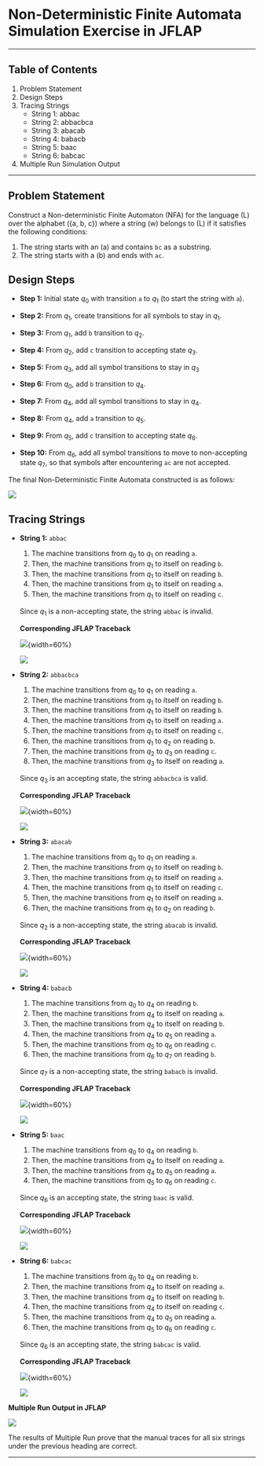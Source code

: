 # Non-Deterministic Finite Automata Simulation Exercise in JFLAP

---

## Table of Contents

1. Problem Statement
2. Design Steps
3. Tracing Strings
   - String 1: abbac
   - String 2: abbacbca
   - String 3: abacab
   - String 4: babacb
   - String 5: baac
   - String 6: babcac
4. Multiple Run Simulation Output

---

## Problem Statement

Construct a Non-deterministic Finite Automaton (NFA) for the language \(L\) over the alphabet \(\{a, b, c\}\) where a string \(w\) belongs to \(L\) if it satisfies the following conditions:

1. The string starts with an \(a\) and contains `bc` as a substring.
2. The string starts with a \(b\) and ends with `ac`.

## Design Steps

- **Step 1:**
  Initial state $q_0$ with transition `a` to $q_1$ (to start the string with `a`).

- **Step 2:**
  From $q_1$, create transitions for all symbols to stay in $q_1$.

- **Step 3:**
  From $q_1$, add `b` transition to $q_2$.

- **Step 4:**
  From $q_2$, add `c` transition to accepting state $q_3$.

- **Step 5:**
  From $q_3$, add all symbol transitions to stay in $q_3$

- **Step 6:**
  From $q_0$, add `b` transition to $q_4$.

- **Step 7:**
  From $q_4$, add all symbol transitions to stay in $q_4$.

- **Step 8:**
  From $q_4$, add `a` transition to $q_5$.

- **Step 9:**
  From $q_5$, add `c` transition to accepting state $q_6$.

- **Step 10:**
  From $q_6$, add all symbol transitions to move to non-accepting state $q_7$, so that symbols after encountering `ac` are not accepted.

The final Non-Deterministic Finite Automata constructed is as follows:

![](graph.png)

## Tracing Strings

- **String 1:** `abbac`

  1. The machine transitions from $q_0$ to $q_1$ on reading `a`.
  2. Then, the machine transitions from $q_1$ to itself on reading `b`.
  3. Then, the machine transitions from $q_1$ to itself on reading `b`.
  4. Then, the machine transitions from $q_1$ to itself on reading `a`.
  5. Then, the machine transitions from $q_1$ to itself on reading `c`.

  Since $q_1$ is a non-accepting state, the string `abbac` is invalid.

  **Corresponding JFLAP Traceback**

  ![](traces/abbac.png){width=60%}

  ![](proof1.png)

- **String 2:** `abbacbca`

  1. The machine transitions from $q_0$ to $q_1$ on reading `a`.
  2. Then, the machine transitions from $q_1$ to itself on reading `b`.
  3. Then, the machine transitions from $q_1$ to itself on reading `b`.
  4. Then, the machine transitions from $q_1$ to itself on reading `a`.
  5. Then, the machine transitions from $q_1$ to itself on reading `c`.
  6. Then, the machine transitions from $q_1$ to $q_2$ on reading `b`.
  7. Then, the machine transitions from $q_2$ to $q_3$ on reading `c`.
  8. Then, the machine transitions from $q_3$ to itself on reading `a`.

  Since $q_3$ is an accepting state, the string `abbacbca` is valid.

  **Corresponding JFLAP Traceback**

  ![](traces/abbacbca.png){width=60%}

  ![](proof2.png)

- **String 3:** `abacab`

  1. The machine transitions from $q_0$ to $q_1$ on reading `a`.
  2. Then, the machine transitions from $q_1$ to itself on reading `b`.
  3. Then, the machine transitions from $q_1$ to itself on reading `a`.
  4. Then, the machine transitions from $q_1$ to itself on reading `c`.
  5. Then, the machine transitions from $q_1$ to itself on reading `a`.
  6. Then, the machine transitions from $q_1$ to $q_2$ on reading `b`.

  Since $q_2$ is a non-accepting state, the string `abacab` is invalid.

  **Corresponding JFLAP Traceback**

  ![](traces/abacab.png){width=60%}

  ![](proof3.png)

- **String 4:** `babacb`

  1. The machine transitions from $q_0$ to $q_4$ on reading `b`.
  2. Then, the machine transitions from $q_4$ to itself on reading `a`.
  3. Then, the machine transitions from $q_4$ to itself on reading `b`.
  4. Then, the machine transitions from $q_4$ to $q_5$ on reading `a`.
  5. Then, the machine transitions from $q_5$ to $q_6$ on reading `c`.
  6. Then, the machine transitions from $q_6$ to $q_7$ on reading `b`.

  Since $q_7$ is a non-accepting state, the string `babacb` is invalid.

  **Corresponding JFLAP Traceback**

  ![](traces/babacb.png){width=60%}

  ![](proof4.png)

- **String 5:** `baac`

  1. The machine transitions from $q_0$ to $q_4$ on reading `b`.
  2. Then, the machine transitions from $q_4$ to itself on reading `a`.
  3. Then, the machine transitions from $q_4$ to $q_5$ on reading `a`.
  4. Then, the machine transitions from $q_5$ to $q_6$ on reading `c`.

  Since $q_6$ is an accepting state, the string `baac` is valid.

  **Corresponding JFLAP Traceback**

  ![](traces/baac.png){width=60%}

  ![](proof5.png)

- **String 6:** `babcac`

  1. The machine transitions from $q_0$ to $q_4$ on reading `b`.
  2. Then, the machine transitions from $q_4$ to itself on reading `a`.
  3. Then, the machine transitions from $q_4$ to itself on reading `b`.
  4. Then, the machine transitions from $q_4$ to itself on reading `c`.
  5. Then, the machine transitions from $q_4$ to $q_5$ on reading `a`.
  6. Then, the machine transitions from $q_5$ to $q_6$ on reading `c`.

  Since $q_6$ is an accepting state, the string `babcac` is valid.

  **Corresponding JFLAP Traceback**

  ![](traces/babcac.png){width=60%}

  ![](proof6.png)

**Multiple Run Output in JFLAP**

![](multiple-run-status.png)

The results of Multiple Run prove that the manual traces for all six strings under the previous heading are correct.

---
